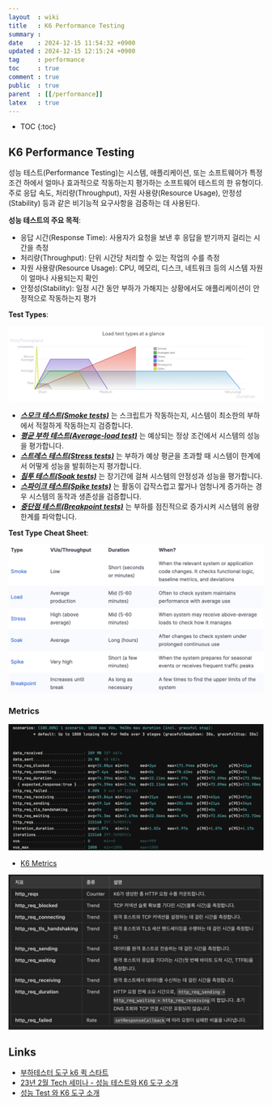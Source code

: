 ```yaml
---
layout  : wiki
title   : K6 Performance Testing
summary : 
date    : 2024-12-15 11:54:32 +0900
updated : 2024-12-15 12:15:24 +0900
tag     : performance
toc     : true
comment : true
public  : true
parent  : [[/performance]]
latex   : true
---
```

* TOC
{:toc}

## K6 Performance Testing

성능 테스트(Performance Testing)는 시스템, 애플리케이션, 또는 소프트웨어가 특정 조건 하에서 얼마나 효과적으로 작동하는지 평가하는 소프트웨어 테스트의 한 유형이다. 주로 응답 속도, 처리량(Throughput), 자원 사용량(Resource Usage), 안정성(Stability) 등과 같은 비기능적 요구사항을 검증하는 데 사용된다.

__성능 테스트의 주요 목적__:
- 응답 시간(Response Time): 사용자가 요청을 보낸 후 응답을 받기까지 걸리는 시간을 측정
- 처리량(Throughput): 단위 시간당 처리할 수 있는 작업의 수를 측정
- 자원 사용량(Resource Usage): CPU, 메모리, 디스크, 네트워크 등의 시스템 자원이 얼마나 사용되는지 확인
- 안정성(Stability): 일정 시간 동안 부하가 가해지는 상황에서도 애플리케이션이 안정적으로 작동하는지 평가

__Test Types__:

![](/resource/wiki/performance-k6/testing-types.png)

- ___[스모크 테스트(Smoke tests)](https://grafana.com/docs/k6/latest/testing-guides/test-types/smoke-testing/)___ 는 스크립트가 작동하는지, 시스템이 최소한의 부하에서 적절하게 작동하는지 검증합니다.
- ___[평균 부하 테스트(Average-load test)](https://grafana.com/docs/k6/latest/testing-guides/test-types/load-testing/)___ 는 예상되는 정상 조건에서 시스템의 성능을 평가합니다.
- ___[스트레스 테스트(Stress tests)](https://grafana.com/docs/k6/latest/testing-guides/test-types/stress-testing/)___ 는 부하가 예상 평균을 초과할 때 시스템이 한계에서 어떻게 성능을 발휘하는지 평가합니다.
- ___[침투 테스트(Soak tests)](https://grafana.com/docs/k6/latest/testing-guides/test-types/soak-testing/)___ 는 장기간에 걸쳐 시스템의 안정성과 성능을 평가합니다.
- ___[스파이크 테스트(Spike tests)](https://grafana.com/docs/k6/latest/testing-guides/test-types/spike-testing/)___ 는 활동이 갑작스럽고 짧거나 엄청나게 증가하는 경우 시스템의 동작과 생존성을 검증합니다.
- ___[중단점 테스트(Breakpoint tests)](https://grafana.com/docs/k6/latest/testing-guides/test-types/breakpoint-testing/)___ 는 부하를 점진적으로 증가시켜 시스템의 용량 한계를 파악합니다.

__Test Type Cheat Sheet__:

![](/resource/wiki/performance-k6/test-type-cheat-sheet.png)

### Metrics

![](/resource/wiki/performance-k6/metrics-cal.png)

- [K6 Metrics](https://grafana.com/docs/k6/latest/using-k6/metrics/)

![](/resource/wiki/performance-k6/metrics.png)

## Links

- [부하테스터 도구 k6 퀵 스타트](https://www.sktenterprise.com/bizInsight/blogDetail/dev/2515)
- [23년 2월 Tech 세미나 - 성능 테스트와 K6 도구 소개](https://www.youtube.com/watch?v=MqdQc4vd_ws&list=LL&index=2)
- [성능 Test 와 K6 도구 소개](https://github.com/schooldevops/k6-tutorials/blob/main/UsingK6/99_K6_Seminar.md)